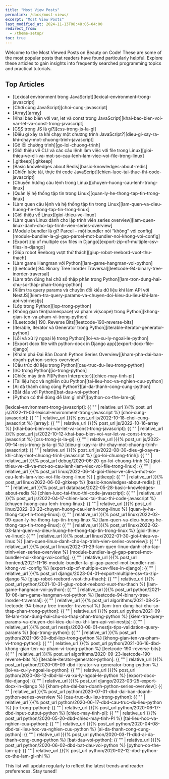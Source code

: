 ```yaml
---
title: "Most View Posts"
permalink: /docs/most-views/
excerpt: "Most View Posts"
last_modified_at: 2024-11-13T08:48:05-04:00
redirect_from:
  - /theme-setup/
toc: true
---
```


Welcome to the Most Viewed Posts on Beauty on Code!
These are some of the most popular posts that readers have found particularly helpful. Explore these articles to gain insights into frequently searched programming topics and practical tutorials.

## Top Articles

- [Lexical environment trong JavaScript][lexical-environment-trong-javascript]
- [Chơi cùng JavaScript][choi-cung-javascript]
- [Array][array]
- [Khai báo biến với var, let và const trong JavaScript][khai-bao-bien-voi-var-let-va-const-trong-javascript]
- [CSS trong JS là gì?][css-trong-js-la-gi]
- [Điều gì xảy ra khi chạy một chương trình JavaScript?][dieu-gi-xay-ra-khi-chay-mot-chuong-trinh-javascript]
- [Gỡ lỗi chương trình][go-loi-chuong-trinh]
- [Giới thiệu về CLI và các câu lệnh làm việc với file trong Linux][gioi-thieu-ve-cli-va-mot-so-cau-lenh-lam-viec-voi-file-trong-linux]
- [.gitkeep][.gitkeep]
- [Basic knowledges about Redis][basic-knowledges-about-redis]
- [Chiến lược tải, thực thi code JavaScript][chien-luoc-tai-thuc-thi-code-javascript]
- [Chuyển hướng câu lệnh trong Linux][chuyen-huong-cau-lenh-trong-linux]
- [Quản lý hệ thống tập tin trong Linux][quan-ly-he-thong-tap-tin-trong-linux]
- [Làm quen câu lệnh và hệ thống tập tin trong Linux][lam-quen-va-dieu-huong-he-thong-tap-tin-trong-linux]
- [Giới thiệu về Linux][gioi-thieu-ve-linux]
- [Làm quen Linux dành cho lập trình viên series overview][lam-quen-linux-danh-cho-lap-trinh-vien-series-overview]
- [Module bundler là gì? Parcel – một bundler nói “không” với config][module-bundler-la-gi-gap-parcel-mot-bundler-noi-khong-voi-config]
- [Export zip of multiple csv files in Django][export-zip-of-multiple-csv-files-in-django]
- [Giúp robot Reeborg vượt thử thách][giup-robot-reebord-vuot-thu-thach]
- [Làm game Hangman với Python][lam-game-hangman-voi-python]
- [[Leetcode] 94. Binary Tree Inorder Traversal][leetcode-94-binary-tree-inorder-traversal]
- [Làm tròn đúng hai chữ số thập phân trong Python][lam-tron-dung-hai-chu-so-thap-phan-trong-python]
- [Kiểm tra query params và chuyển đổi kiểu dữ liệu khi làm API với NestJS][kiem-tra-query-params-va-chuyen-doi-kieu-du-lieu-khi-lam-api-voi-nestjs]
- [Lớp trong Python][lop-trong-python]
- [Không gian tên(namespace) và phạm vi(scope) trong Python][khong-gian-ten-va-pham-vi-trong-python]
- [[Leetcode] 190. Reverse Bits][leetcode-190-reverse-bits]
- [Iterable, Iterator và Generator trong Python][iterable-iterator-generator-python]
- [Lỗi và xử lý ngoại lệ trong Python][loi-va-xu-ly-ngoai-le-python]
- [Export docx file with python-docx in Django app][export-docx-file-django]
- [Khám phá Đại Bản Doanh Python Series Overview][kham-pha-dai-ban-doanh-python-series-overview]
- [Cấu trúc dữ liệu​ trong Python][cau-truc-du-lieu-trong-python]
- [I/O trong Python][io-trong-python]
- [Chiếc máy tính PI(Python Interpreter)][chiec-may-tinh-pi]
- [Tài liệu học và nghiên cứu Python][tai-lieu-hoc-va-nghien-cuu-python]
- [Ai đã thành công cùng Python?][ai-da-thanh-cong-cung-python]
- [Bắt đầu với Python][bat-dau-voi-python]
- [Python có thể dùng để làm gì nhỉ?][python-co-the-lam-gi]

[lexical-environment-trong-javascript]: {{ "" | relative_url }}{% post_url js/2022-11-03-lexical-environment-trong-javascript %}
[choi-cung-javascript]: {{ "" | relative_url }}{% post_url js/2022-10-18-choi-cung-javascript %}
[array]: {{ "" | relative_url }}{% post_url js/2022-10-16-array %}
[khai-bao-bien-voi-var-let-va-const-trong-javascript]: {{ "" | relative_url }}{% post_url js/2022-10-12-khai-bao-bien-voi-var-let-va-const-trong-javascript %}
[css-trong-js-la-gi]: {{ "" | relative_url }}{% post_url js/2022-09-14-css-trong-js-la-gi %}
[dieu-gi-xay-ra-khi-chay-mot-chuong-trinh-javascript]: {{ "" | relative_url }}{% post_url js/2022-08-30-dieu-gi-xay-ra-khi-chay-mot-chuong-trinh-javascript %}
[go-loi-chuong-trinh]: {{ "" | relative_url }}{% post_url debug/2020-06-20-go-loi-chuong-trinh %}
[gioi-thieu-ve-cli-va-mot-so-cau-lenh-lam-viec-voi-file-trong-linux]: {{ "" | relative_url }}{% post_url linux/2022-06-14-gioi-thieu-ve-cli-va-mot-so-cau-lenh-lam-viec-voi-file-trong-linux %}
[.gitkeep]: {{ "" | relative_url }}{% post_url linux/2022-06-02-gitkeep %}
[basic-knowledges-about-redis]: {{ "" | relative_url }}{% post_url database/2022-05-28-basic-knowledges-about-redis %}
[chien-luoc-tai-thuc-thi-code-javascript]: {{ "" | relative_url }}{% post_url js/2022-04-17-chien-luoc-tai-thuc-thi-code-javascript %}
[chuyen-huong-cau-lenh-trong-linux]: {{ "" | relative_url }}{% post_url linux/2022-03-22-chuyen-huong-cau-lenh-trong-linux %}
[quan-ly-he-thong-tap-tin-trong-linux]: {{ "" | relative_url }}{% post_url linux/2022-02-09-quan-ly-he-thong-tap-tin-trong-linux %}
[lam-quen-va-dieu-huong-he-thong-tap-tin-trong-linux]: {{ "" | relative_url }}{% post_url linux/2022-02-03-lam-quen-va-dieu-huong-he-thong-tap-tin-trong-linux %}
[gioi-thieu-ve-linux]: {{ "" | relative_url }}{% post_url linux/2022-01-30-gioi-thieu-ve-linux %}
[lam-quen-linux-danh-cho-lap-trinh-vien-series-overview]: {{ "" | relative_url }}{% post_url linux/2022-01-29-lam-quen-linux-danh-cho-lap-trinh-vien-series-overview %}
[module-bundler-la-gi-gap-parcel-mot-bundler-noi-khong-voi-config]: {{ "" | relative_url }}{% post_url frontend/2021-11-16-module-bundler-la-gi-gap-parcel-mot-bundler-noi-khong-voi-config %}
[export-zip-of-multiple-csv-files-in-django]: {{ "" | relative_url }}{% post_url django/2023-04-01-export-multiple-csv-to-zip-django %}
[giup-robot-reebord-vuot-thu-thach]: {{ "" | relative_url }}{% post_url python/2021-10-31-giup-robot-reebord-vuot-thu-thach %}
[lam-game-hangman-voi-python]: {{ "" | relative_url }}{% post_url python/2021-10-06-lam-game-hangman-voi-python %}
[leetcode-94-binary-tree-inorder-traversal]: {{ "" | relative_url }}{% post_url algorithms/2021-08-25-leetcode-94-binary-tree-inorder-traversal %}
[lam-tron-dung-hai-chu-so-thap-phan-trong-python]: {{ "" | relative_url }}{% post_url python/2021-09-19-lam-tron-dung-hai-chu-so-thap-phan-trong-python %}
[kiem-tra-query-params-va-chuyen-doi-kieu-du-lieu-khi-lam-api-voi-nestjs]: {{ "" | relative_url }}{% post_url nestjs/2020-08-01-nestjs-tips-validation-query-params %}
[lop-trong-python]: {{ "" | relative_url }}{% post_url python/2021-06-30-dbd-lop-trong-python %}
[khong-gian-ten-va-pham-vi-trong-python]: {{ "" | relative_url }}{% post_url python/2021-06-16-dbd-khong-gian-ten-va-pham-vi-trong-python %}
[leetcode-190-reverse-bits]: {{ "" | relative_url }}{% post_url algorithms/2020-09-23-leetcode-190-reverse-bits %}
[iterable-iterator-generator-python]: {{ "" | relative_url }}{% post_url python/2020-09-09-dbd-iterator-va-generator-trong-python %}
[loi-va-xu-ly-ngoai-le-python]: {{ "" | relative_url }}{% post_url python/2020-08-12-dbd-loi-va-xu-ly-ngoai-le-python %}
[export-docx-file-django]: {{ "" | relative_url }}{% post_url django/2023-03-25-export-docx-in-django %}
[kham-pha-dai-ban-doanh-python-series-overview]: {{ "" | relative_url }}{% post_url python/2020-07-01-dbd-dai-ban-doanh-python-series-overview %}
[cau-truc-du-lieu-trong-python]: {{ "" | relative_url }}{% post_url python/2020-06-17-dbd-cau-truc-du-lieu-python %}
[io-trong-python]: {{ "" | relative_url }}{% post_url python/2020-06-17-dbd-input-output-python %}
[chiec-may-tinh-pi]: {{ "" | relative_url }}{% post_url python/2020-05-20-dbd-chiec-may-tinh-PI %}
[tai-lieu-hoc-va-nghien-cuu-python]: {{ "" | relative_url }}{% post_url python/2020-04-08-dbd-tai-lieu-hoc-va-nghien-cuu-python %}
[ai-da-thanh-cong-cung-python]: {{ "" | relative_url }}{% post_url python/2020-03-11-dbd-ai-da-thanh-cong-cung-python %}
[bat-dau-voi-python]: {{ "" | relative_url }}{% post_url python/2020-06-02-dbd-bat-dau-voi-python %}
[python-co-the-lam-gi]: {{ "" | relative_url }}{% post_url python/2020-02-12-dbd-python-co-the-lam-gi-nhi %}





This list will update regularly to reflect the latest trends and reader preferences. Stay tuned!